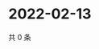 # 2022-02-13

共 0 条

<!-- BEGIN WEIBO -->
<!-- 最后更新时间 Sun Feb 13 2022 16:15:56 GMT+0800 (China Standard Time) -->

<!-- END WEIBO -->
